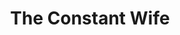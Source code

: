 ---
title: The Constant Wife
year: 1931
opening_date: 1931-12-15
closing_date: 
layout: productions
image:
image_caption:
image_credit:
playbill:
category:
details:
  Theatre: Theatre Jacksonville
cast:
  Constance Middleton: Idella Wells
  Marie-Louise Durham: Louise Twitty
  Barbara Fawcett: Pearl DeMent
  Bernard Kersal: Perry Teeple
  Martha Culver: Sara Clark
  John Middleton, F.R.C.S.: Stuart Cavanagh
  Mortimer Durham: Winston Fowler
  Mrs. Culver: Zide F. Broward
  Bentley: Elmo Lehman, Jr.
crew:
  Director: Justine Rehnborg
  Staging: Anne C. Lalor
understudies:
orchestra:
external_links:
---